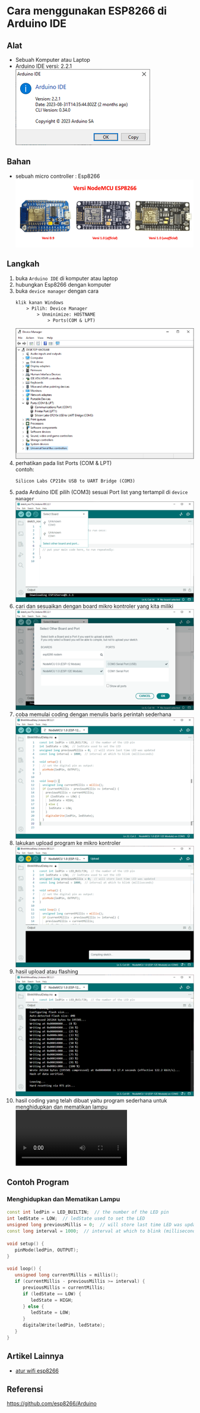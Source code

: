 # Cara menggunakan ESP8266 di Arduino IDE
## Alat
* Sebuah Komputer atau Laptop
* Arduino IDE versi: 2.2.1\
![versi arduino](ss/arduino%20version.png)



## Bahan
* sebuah micro controller : Esp8266\
![versi arduino](ss/varian%20esp8266.png)

## Langkah
1. buka `Arduino IDE` di komputer atau laptop
2. hubungkan Esp8266 dengan komputer 
3. buka `device manager` dengan cara
    ```
    klik kanan Windows 
        > Pilih: Device Manager 
            > Unminimize: HOSTNAME 
                > Ports(COM & LPT)
    ```
    ![device manager](ss/device%20manager.png)
3. perhatikan pada list Ports (COM & LPT)\
    contoh:
    ```
    Silicon Labs CP210x USB to UART Bridge (COM3)
    ```
4. pada Arduino IDE pilih (COM3) sesuai Port list yang tertampil di `device manager`\
![arduino select board](ss/arduino%20select%20board.png)
5. cari dan sesuaikan dengan board mikro kontroler yang kita miliki\
![microcontroller select](ss/microcontroller%20select.png)
6. coba memulai coding dengan menulis baris perintah sederhana\
![contoh program](ss/contoh%20program.png)
7. lakukan upload program ke mikro kontroler
![upload program](ss/upload.png)
8. hasil upload atau flashing
![flashing program](ss/flashing.png)
9. hasil coding yang telah dibuat yaitu program sederhana untuk menghidupkan dan mematikan lampu\
<video src='ss/hasil coding.mp4' controls="controls"></video> 

## Contoh Program
### Menghidupkan dan Mematikan Lampu
```cpp
const int ledPin = LED_BUILTIN;  // the number of the LED pin
int ledState = LOW;  // ledState used to set the LED
unsigned long previousMillis = 0;  // will store last time LED was updated
const long interval = 1000;  // interval at which to blink (milliseconds)

void setup() {
   pinMode(ledPin, OUTPUT);
}

void loop() {
   unsigned long currentMillis = millis();
   if (currentMillis - previousMillis >= interval) {
      previousMillis = currentMillis;
      if (ledState == LOW) {
         ledState = HIGH;
      } else {
         ledState = LOW;
      }
      digitalWrite(ledPin, ledState);
   }
}

```

## Artikel Lainnya
* [atur wifi esp8266](/b.%20medium/17-11-2023/atur%20wifi%20esp8266/README.md)

## Referensi
https://github.com/esp8266/Arduino